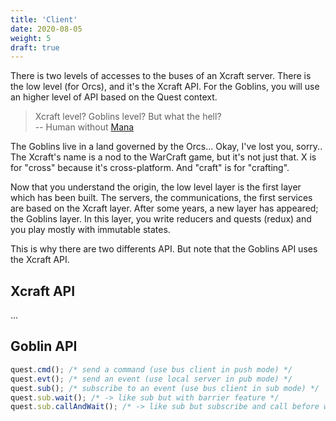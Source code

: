 ```yaml
---
title: 'Client'
date: 2020-08-05
weight: 5
draft: true
---
```


There is two levels of accesses to the buses of an Xcraft server. There is the
low level (for Orcs), and it's the Xcraft API. For the Goblins, you will use an
higher level of API based on the Quest context.

> Xcraft level? Goblins level? But what the hell?  
> -- Human without [Mana][1]

The Goblins live in a land governed by the Orcs... Okay, I've lost you, sorry..
The Xcraft's name is a nod to the WarCraft game, but it's not just that. X is
for "cross" because it's cross-platform. And "craft" is for "crafting".

Now that you understand the origin, the low level layer is the first layer which
has been built. The servers, the communications, the first services are based on
the Xcraft layer. After some years, a new layer has appeared; the Goblins layer.
In this layer, you write reducers and quests (redux) and you play mostly with
immutable states.

This is why there are two differents API. But note that the Goblins API uses the
Xcraft API.

## Xcraft API

...

## Goblin API

```js
quest.cmd(); /* send a command (use bus client in push mode) */
quest.evt(); /* send an event (use local server in pub mode) */
quest.sub(); /* subscribe to an event (use bus client in sub mode) */
quest.sub.wait(); /* -> like sub but with barrier feature */
quest.sub.callAndWait(); /* -> like sub but subscribe and call before waiting on the event */
```

[1]: https://en.wikipedia.org/wiki/Magic_(game_terminology)
